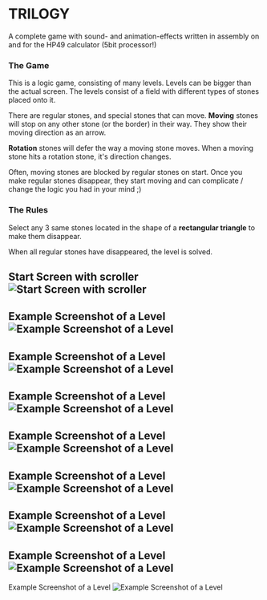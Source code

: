 # TRILOGY
A complete game with sound- and animation-effects written in assembly on and for the HP49 calculator (5bit processor!)

### The Game
This is a logic game, consisting of many levels. Levels can be bigger than the actual screen. The levels consist of a field with different types of stones placed onto it.  

There are regular stones, and special stones that can move. **Moving** stones will stop on any other stone (or the border) in their way. They show their moving direction as an arrow.  

**Rotation** stones will defer the way a moving stone moves. When a moving stone hits a rotation stone, it's direction changes.

Often, moving stones are blocked by regular stones on start. Once you make regular stones disappear, they start moving and can complicate / change the logic you had in your mind ;)

### The Rules
Select any 3 same stones located in the shape of a **rectangular triangle** to make them disappear.  

When all regular stones have disappeared, the level is solved.



Start Screen with scroller
![Start Screen with scroller](https://github.com/M64GitHub/TRILOGY/blob/main/1.png "Start screen with scroller")  
---

Example Screenshot of a Level
![Example Screenshot of a Level](https://github.com/M64GitHub/TRILOGY/blob/main/2.png "Example Screenshot of a Level")  
---

Example Screenshot of a Level
![Example Screenshot of a Level](https://github.com/M64GitHub/TRILOGY/blob/main/3.png "Example Screenshot of a Level")  
---

Example Screenshot of a Level
![Example Screenshot of a Level](https://github.com/M64GitHub/TRILOGY/blob/main/4.png "Example Screenshot of a Level")  
---

Example Screenshot of a Level
![Example Screenshot of a Level](https://github.com/M64GitHub/TRILOGY/blob/main/5.png "Example Screenshot of a Level")  
---

Example Screenshot of a Level
![Example Screenshot of a Level](https://github.com/M64GitHub/TRILOGY/blob/main/6.png "Example Screenshot of a Level")  
---

Example Screenshot of a Level
![Example Screenshot of a Level](https://github.com/M64GitHub/TRILOGY/blob/main/7.png "Example Screenshot of a Level")  
---

Example Screenshot of a Level
![Example Screenshot of a Level](https://github.com/M64GitHub/TRILOGY/blob/main/8.png "Example Screenshot of a Level")  
---

Example Screenshot of a Level
![Example Screenshot of a Level](https://github.com/M64GitHub/TRILOGY/blob/main/9.png "Example Screenshot of a Level")  
